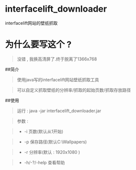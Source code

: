 # interfacelift_downloader
interfacelift网站的壁纸抓取

# 为什么要写这个 ? 

>没错 , 我换高清屏了.终于脱离了1366x768

##简介

>使用java写的interfacelift网站壁纸抓取工具

>可以自定义抓取壁纸的分辨率/抓取的起始页数/抓取存放路径


##使用

>运行 : java -jar interfacelift_downloader.jar

>参数 : 

> * -i   页数(默认从1开始)

> * -p   保存路径(默认C:\Wallpapers)

> * -r   分辨率(默认 : 1920x1080 )

> * -h/-?/-help   查看帮助

